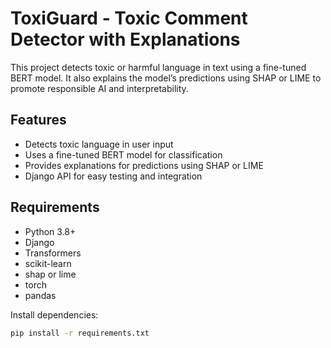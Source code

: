 # ToxiGuard - Toxic Comment Detector with Explanations

This project detects toxic or harmful language in text using a fine-tuned BERT model. It also explains the model’s predictions using SHAP or LIME to promote responsible AI and interpretability.

## Features

- Detects toxic language in user input
- Uses a fine-tuned BERT model for classification
- Provides explanations for predictions using SHAP or LIME
- Django API for easy testing and integration

## Requirements

- Python 3.8+
- Django
- Transformers
- scikit-learn
- shap or lime
- torch
- pandas

Install dependencies:

```bash
pip install -r requirements.txt
